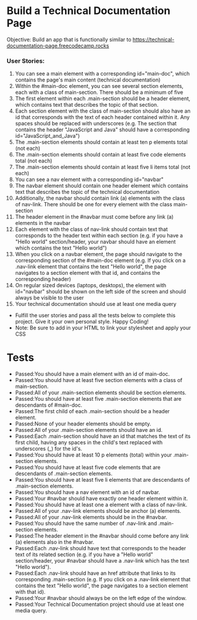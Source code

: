 # Build a Technical Documentation Page
Objective: Build an app that is functionally similar to https://technical-documentation-page.freecodecamp.rocks

### User Stories:

1. You can see a main element with a corresponding id="main-doc", which contains the page's main content (technical documentation)
2. Within the #main-doc element, you can see several section elements, each with a class of main-section. There should be a minimum of five
3. The first element within each .main-section should be a header element, which contains text that describes the topic of that section.
4. Each section element with the class of main-section should also have an id that corresponds with the text of each header contained within it. Any spaces should be replaced with underscores (e.g. The section that contains the header "JavaScript and Java" should have a corresponding id="JavaScript_and_Java")
5. The .main-section elements should contain at least ten p elements total (not each)
6. The .main-section elements should contain at least five code elements total (not each)
7. The .main-section elements should contain at least five li items total (not each)
8. You can see a nav element with a corresponding id="navbar"
9. The navbar element should contain one header element which contains text that describes the topic of the technical documentation
10. Additionally, the navbar should contain link (a) elements with the class of nav-link. There should be one for every element with the class main-section
11. The header element in the #navbar must come before any link (a) elements in the navbar
12. Each element with the class of nav-link should contain text that corresponds to the header text within each section (e.g. if you have a "Hello world" section/header, your navbar should have an element which contains the text "Hello world")
13. When you click on a navbar element, the page should navigate to the corresponding section of the #main-doc element (e.g. If you click on a .nav-link element that contains the text "Hello world", the page navigates to a section element with that id, and contains the corresponding header)
14. On regular sized devices (laptops, desktops), the element with id="navbar" should be shown on the left side of the screen and should always be visible to the user
15. Your technical documentation should use at least one media query
- Fulfill the user stories and pass all the tests below to complete this project. Give it your own personal style. Happy Coding!
- Note: Be sure to add <link rel="stylesheet" href="styles.css"> in your HTML to link your stylesheet and apply your CSS
#
# Tests
- Passed:You should have a main element with an id of main-doc.
- Passed:You should have at least five section elements with a class of main-section.
- Passed:All of your .main-section elements should be section elements.
- Passed:You should have at least five .main-section elements that are descendants of #main-doc.
- Passed:The first child of each .main-section should be a header element.
- Passed:None of your header elements should be empty.
- Passed:All of your .main-section elements should have an id.
- Passed:Each .main-section should have an id that matches the text of its first child, having any spaces in the child's text replaced with underscores (_) for the id's.
- Passed:You should have at least 10 p elements (total) within your .main-section elements.
- Passed:You should have at least five code elements that are descendants of .main-section elements.
- Passed:You should have at least five li elements that are descendants of .main-section elements.
- Passed:You should have a nav element with an id of navbar.
- Passed:Your #navbar should have exactly one header element within it.
- Passed:You should have at least one a element with a class of nav-link.
- Passed:All of your .nav-link elements should be anchor (a) elements.
- Passed:All of your .nav-link elements should be in the #navbar.
- Passed:You should have the same number of .nav-link and .main-section elements.
- Passed:The header element in the #navbar should come before any link (a) elements also in the #navbar.
- Passed:Each .nav-link should have text that corresponds to the header text of its related section (e.g. if you have a "Hello world" section/header, your #navbar should have a .nav-link which has the text "Hello world").
- Passed:Each .nav-link should have an href attribute that links to its corresponding .main-section (e.g. If you click on a .nav-link element that contains the text "Hello world", the page navigates to a section element with that id).
- Passed:Your #navbar should always be on the left edge of the window.
- Passed:Your Technical Documentation project should use at least one media query.